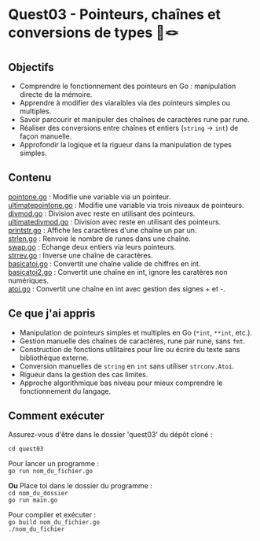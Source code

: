 # Quest03 - Pointeurs, chaînes et conversions de types 🧠🪢

## Objectifs
- Comprendre le fonctionnement des pointeurs en Go : manipulation directe de la mémoire.
- Apprendre à modifier des viaraibles via des pointeurs simples ou multiples.
- Savoir parcourir et manipuler des chaînes de caractères rune par rune.
- Réaliser des conversions entre chaînes et entiers (```string``` → ```int```) de façon manuelle.
- Approfondir la logique et la rigueur dans la manipulation de types simples.

## Contenu
[pointone.go](./pointone.go) : Modifie une variable via un pointeur.<br>
[ultimatepointone.go](./ultimatepointone.go) : Modifie une variable via trois niveaux de pointeurs.<br>
[divmod.go](./divmod.go) : Division avec reste en utilisant des pointeurs.<br>
[ultimatedivmod.go](./ultimatedivmod.go) : Division avec reste en utilisant des pointeurs.<br>
[printstr.go](./printstr.go) : Affiche les caractères d'une chaîne un par un.<br>
[strlen.go](./strlen.go) : Renvoie le nombre de runes dans une chaîne.<br>
[swap.go](./swap.go) : Echange deux entiers via leurs pointeurs.<br>
[strrev.go](./strrev.go) : Inverse une chaîne de caractères.<br>
[basicatoi.go](./basicatoi.go) : Convertit une chaîne valide de chiffres en int.<br>
[basicatoi2.go](./basicatoi2.go) : Convertit une chaîne en int, ignore les caratères non numériques.<br>
[atoi.go](./atoi.go) : Convertit une chaîne en int avec gestion des signes + et -.<br>

## Ce que j'ai appris
- Manipulation de pointeurs simples et multiples en Go (```*int```, ```**int```, etc.).
- Gestion manuelle des chaînes de caractères, rune par rune, sans ```fmt```.
- Construction de fonctions utilitaires pour lire ou écrire du texte sans bibliothèque externe.
- Conversion manuelles de ```string``` en ```int``` sans utiliser ```strconv.Atoi```.
- Rigueur dans la gestion des cas limites.
- Approche algorithmique bas niveau pour mieux comprendre le fonctionnement du langage.

## Comment exécuter
Assurez-vous d'être dans le dossier 'quest03' du dépôt cloné :<br>

```cd quest03```

Pour lancer un programme :<br>
```go run nom_du_fichier.go```<br>

**Ou** Place toi dans le dossier du programme :<br>
```cd nom_du_dossier```<br>
```go run main.go```<br>

Pour compiler et exécuter :<br>
```go build nom_du_fichier.go```<br>
```./nom_du_fichier```